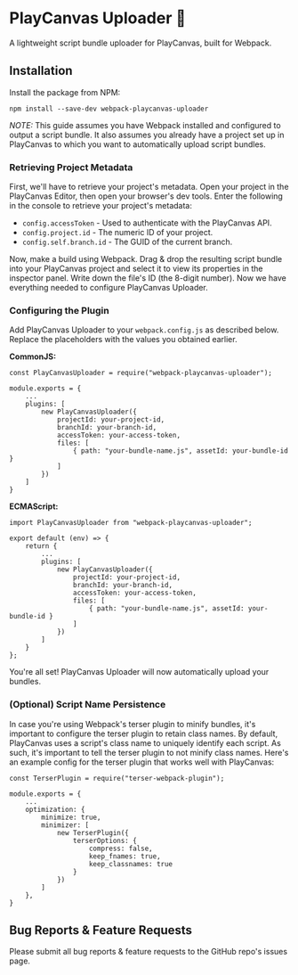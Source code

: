 # PlayCanvas Uploader 🚀

A lightweight script bundle uploader for PlayCanvas, built for Webpack.

## Installation
Install the package from NPM:
```
npm install --save-dev webpack-playcanvas-uploader
```
*NOTE:* This guide assumes you have Webpack installed and configured to output a script bundle. It also assumes you already have a project set up in PlayCanvas to which you want to automatically upload script bundles.

### Retrieving Project Metadata
First, we'll have to retrieve your project's metadata. Open your project in the PlayCanvas Editor, then open your browser's dev tools. Enter the following in the console to retrieve your project's metadata:
- ```config.accessToken``` - Used to authenticate with the PlayCanvas API.
- ```config.project.id``` - The numeric ID of your project.
- ```config.self.branch.id``` - The GUID of the current branch.

Now, make a build using Webpack. Drag & drop the resulting script bundle into your PlayCanvas project and select it to view its properties in the inspector panel. Write down the file's ID (the 8-digit number). Now we have everything needed to configure PlayCanvas Uploader.

### Configuring the Plugin
Add PlayCanvas Uploader to your `webpack.config.js` as described below. Replace the placeholders with the values you obtained earlier.

**CommonJS:**
```
const PlayCanvasUploader = require("webpack-playcanvas-uploader");

module.exports = {
    ...
    plugins: [
        new PlayCanvasUploader({
            projectId: your-project-id,
            branchId: your-branch-id,
            accessToken: your-access-token,
            files: [
                { path: "your-bundle-name.js", assetId: your-bundle-id }
            ]
        })
    ]
}
```

**ECMAScript:**
```
import PlayCanvasUploader from "webpack-playcanvas-uploader";

export default (env) => {
    return {
        ...
        plugins: [
            new PlayCanvasUploader({
                projectId: your-project-id,
                branchId: your-branch-id,
                accessToken: your-access-token,
                files: [
                    { path: "your-bundle-name.js", assetId: your-bundle-id }
                ]
            })
        ]
    }
};
```

You're all set! PlayCanvas Uploader will now automatically upload your bundles.

### (Optional) Script Name Persistence

In case you're using Webpack's terser plugin to minify bundles, it's important to configure the terser plugin to retain class names. By default, PlayCanvas uses a script's class name to uniquely identify each script. As such, it's important to tell the terser plugin to not minify class names. Here's an example config for the terser plugin that works well with PlayCanvas:

```
const TerserPlugin = require("terser-webpack-plugin");

module.exports = {
    ...
    optimization: {
        minimize: true,
        minimizer: [
            new TerserPlugin({
                terserOptions: {
                    compress: false,
                    keep_fnames: true,
                    keep_classnames: true
                }
            })
        ]
    },
}
```

## Bug Reports & Feature Requests
Please submit all bug reports & feature requests to the GitHub repo's issues page.